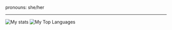 pronouns: she/her




---

![My stats](https://github-readme-stats.vercel.app/api?username=leonie-winter&show_icons=true&theme=highcontrast)
![My Top Languages](https://github-readme-stats.vercel.app/api/top-langs/?username=leonie-winter&theme=highcontrast&show_icons=true&hide_border=true&layout=compact)
